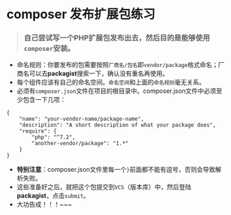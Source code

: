 # composer 发布扩展包练习

> ### 自己尝试写一个PHP扩展包发布出去，然后目的是能够使用`composer`安装。

- 命名规则：你要发布的包需要按照`厂商名/包名`即`vendor/package`格式命名；厂商名可以去**packagist**搜索一下，确认没有重名再使用。
- 每个组件应该有自己的命名空间。`命名空间`和上面的`命名规则`毫无关系。
- 必须有`composer.json`文件在项目的根目录中。composer.json文件中必须至少包含一下几项：
```
{
    "name": "your-vendor-name/package-name",
    "description": "A short description of what your package does",
    "require": {
        "php": "^7.2",
        "another-vendor/package": "1.*"
    }
}
```
- **特别注意**：composer.json文件里每一个`}`前面都不能有逗号，否则会导致解析失败。
- 这些准备好之后，就把这个包提交到`VCS`（版本库）中，然后登陆**packagist**，点击`submit`。
- 大功告成！！！~~~
